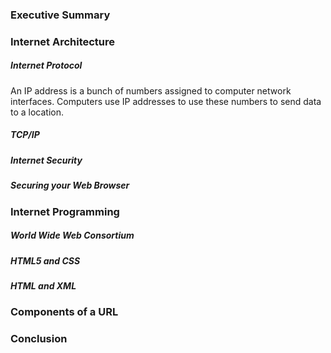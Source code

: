 ### Executive Summary 


### Internet Architecture

##### Internet Protocol
An IP address is a bunch of numbers assigned to computer network interfaces. Computers use IP addresses to use these numbers to send data to a location.

##### TCP/IP


##### Internet Security


##### Securing your Web Browser


### Internet Programming

##### World Wide Web Consortium

##### HTML5 and CSS

##### HTML and XML

### Components of a URL

### Conclusion

